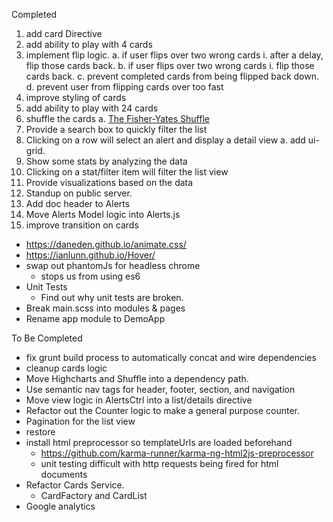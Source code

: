 Completed
01. add card Directive
02. add ability to play with 4 cards
03. implement flip logic.
  a. if user flips over two wrong cards
    i. after a delay, flip those cards back.
  b. if user flips over two wrong cards
    i. flip those cards back.
  c. prevent completed cards from being flipped back down.
  d. prevent user from flipping cards over too fast
04. improve styling of cards
05. add ability to play with 24 cards
06. shuffle the cards
  a. [The Fisher-Yates Shuffle](https://stackoverflow.com/a/2450976/298240)
07. Provide a search box to quickly filter the list
08. Clicking on a row will select an alert and display a detail view
 a. add ui-grid.
09. Show some stats by analyzing the data
10. Clicking on a stat/filter item will filter the list view
11. Provide visualizations based on the data
12. Standup on public server.
13. Add doc header to Alerts
14. Move Alerts Model logic into Alerts.js
15. improve transition on cards
  - https://daneden.github.io/animate.css/
  - https://ianlunn.github.io/Hover/
- swap out phantomJs for headless chrome
  - stops us from using es6
- Unit Tests
  - Find out why unit tests are broken.
- Break main.scss into modules & pages
- Rename app module to DemoApp

To Be Completed
- fix grunt build process to automatically concat and wire dependencies
- cleanup cards logic
- Move Highcharts and Shuffle into a dependency path.
- Use semantic nav tags for header, footer, section, and navigation
- Move view logic in AlertsCtrl into a list/details directive
- Refactor out the Counter logic to make a general purpose counter.
- Pagination for the list view
- restore <!-- TODO <li class="active"></li> -->
- install html preprocessor so templateUrls are loaded beforehand
  - https://github.com/karma-runner/karma-ng-html2js-preprocessor
  - unit testing difficult with http requests being fired for html documents
- Refactor Cards Service.
  - CardFactory and CardList
- Google analytics
